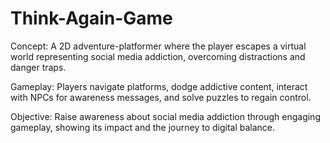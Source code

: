 # Think-Again-Game
Concept: A 2D adventure-platformer where the player escapes a virtual world representing social media addiction, overcoming distractions and danger traps.



Gameplay: Players navigate platforms, dodge addictive content, interact with NPCs for awareness messages, and solve puzzles to regain control.



Objective: Raise awareness about social media addiction through engaging gameplay, showing its impact and the journey to digital balance.
